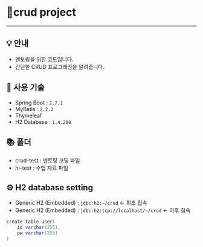 # 🧪crud project
---
## 💡 안내
- 멘토링을 위한 코드입니다.
- 간단한 CRUD 프로그래밍을 알려줍니다.

## 🏹 사용 기술
- Spring Boot : `2.7.1`
- MyBatis : `2.2.2`
- Thymeleaf
- H2 Database : `1.4.200 `

## 📚 폴더
- crud-test : 멘토링 코딩 파일
- hi-test : 수업 자료 파일

## ⚙ H2 database setting
- Generic H2 (Embedded) : `jdbc:h2:~/crud` <- 최초 접속
- Generic H2 (Embedded) : `jdbc:h2:tcp://localhost/~/crud` <- 이후 접속
```java
create table user(
	id varchar(255),
	pw varchar(255)
)
```
